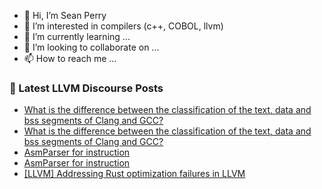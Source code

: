 - 👋 Hi, I’m Sean Perry
- 👀 I’m interested in compilers (c++, COBOL, llvm)
- 🌱 I’m currently learning ...
- 💞️ I’m looking to collaborate on ...
- 📫 How to reach me ...

<!---
s66perry/s66perry is a ✨ special ✨ repository because its `README.md` (this file) appears on your GitHub profile.
You can click the Preview link to take a look at your changes.
--->
### 📕 Latest LLVM Discourse Posts

<!-- DISCOURSE-LLVM:START -->
- [What is the difference between the classification of the text, data and bss segments of Clang and GCC?](https://discourse.llvm.org/t/what-is-the-difference-between-the-classification-of-the-text-data-and-bss-segments-of-clang-and-gcc/68600#post_2)
- [What is the difference between the classification of the text, data and bss segments of Clang and GCC?](https://discourse.llvm.org/t/what-is-the-difference-between-the-classification-of-the-text-data-and-bss-segments-of-clang-and-gcc/68600#post_1)
- [AsmParser for instruction](https://discourse.llvm.org/t/asmparser-for-instruction/68598#post_3)
- [AsmParser for instruction](https://discourse.llvm.org/t/asmparser-for-instruction/68598#post_2)
- [[LLVM] Addressing Rust optimization failures in LLVM](https://discourse.llvm.org/t/llvm-addressing-rust-optimization-failures-in-llvm/68096#post_14)
<!-- DISCOURSE-LLVM:END -->

